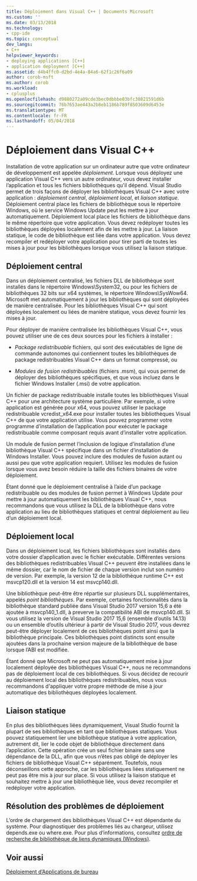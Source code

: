 ```yaml
---
title: Déploiement dans Visual C++ | Documents Microsoft
ms.custom: ''
ms.date: 03/13/2018
ms.technology:
- cpp-ide
ms.topic: conceptual
dev_langs:
- C++
helpviewer_keywords:
- deploying applications [C++]
- application deployment [C++]
ms.assetid: d4b4ffc0-d2bd-4e4a-84a6-62f1c26f6a09
author: corob-msft
ms.author: corob
ms.workload:
- cplusplus
ms.openlocfilehash: d9880272a09cde3bec0dbbbe03bfc30821591d6b
ms.sourcegitcommit: 76b7653ae443a2b8eb1186b789f8503609d6453e
ms.translationtype: MT
ms.contentlocale: fr-FR
ms.lasthandoff: 05/04/2018
---
```

# <a name="deployment-in-visual-c"></a>Déploiement dans Visual C++

Installation de votre application sur un ordinateur autre que votre ordinateur de développement est appelée *déploiement*. Lorsque vous déployez une application Visual C++ vers un autre ordinateur, vous devez installer l’application et tous les fichiers bibliothèques qu'il dépend. Visual Studio permet de trois façons de déployer les bibliothèques Visual C++ avec votre application : *déploiement central*, *déploiement local*, et *liaison statique*. Déploiement central place les fichiers de bibliothèque sous le répertoire Windows, où le service Windows Update peut les mettre à jour automatiquement. Déploiement local place les fichiers de bibliothèque dans le même répertoire que votre application. Vous devez redéployer toutes les bibliothèques déployées localement afin de les mettre à jour. La liaison statique, le code de bibliothèque est liée dans votre application. Vous devez recompiler et redéployer votre application pour tirer parti de toutes les mises à jour pour les bibliothèques lorsque vous utilisez la liaison statique.

## <a name="central-deployment"></a>Déploiement central

Dans un déploiement centralisé, les fichiers DLL de bibliothèque sont installés dans le répertoire Windows\System32, ou pour les fichiers de bibliothèques 32 bits sur x64 systèmes, le répertoire Windows\SysWow64. Microsoft met automatiquement à jour les bibliothèques qui sont déployées de manière centralisée. Pour les bibliothèques Visual C++ qui sont déployées localement ou liées de manière statique, vous devez fournir les mises à jour.

Pour déployer de manière centralisée les bibliothèques Visual C++, vous pouvez utiliser une de ces deux sources pour les fichiers à installer :

- *Package redistribuable* fichiers, qui sont des exécutables de ligne de commande autonomes qui contiennent toutes les bibliothèques de package redistribuables Visual C++ dans un format compressé, ou

- *Modules de fusion redistribuables* (fichiers .msm), qui vous permet de déployer des bibliothèques spécifiques, et que vous incluez dans le fichier Windows Installer (.msi) de votre application.

Un fichier de package redistribuable installe toutes les bibliothèques Visual C++ pour une architecture système particulière. Par exemple, si votre application est générée pour x64, vous pouvez utiliser le package redistribuable vcredist_x64.exe pour installer toutes les bibliothèques Visual C++ de que votre application utilise. Vous pouvez programmer votre programme d’installation de l’application pour exécuter le package redistribuable comme composant requis avant d’installer votre application.

Un module de fusion permet l’inclusion de logique d’installation d’une bibliothèque Visual C++ spécifique dans un fichier d’installation de Windows Installer. Vous pouvez inclure des modules de fusion autant ou aussi peu que votre application requiert. Utilisez les modules de fusion lorsque vous avez besoin réduire la taille des fichiers binaires de votre déploiement.

Étant donné que le déploiement centralisé à l’aide d’un package redistribuable ou des modules de fusion permet à Windows Update pour mettre à jour automatiquement les bibliothèques Visual C++, nous recommandons que vous utilisez la DLL de la bibliothèque dans votre application au lieu de bibliothèques statiques et central déploiement au lieu d’un déploiement local.

## <a name="local-deployment"></a>Déploiement local

Dans un déploiement local, les fichiers bibliothèques sont installés dans votre dossier d’application avec le fichier exécutable. Différentes versions des bibliothèques redistribuables Visual C++ peuvent être installées dans le même dossier, car le nom de fichier de chaque version inclut son numéro de version. Par exemple, la version 12 de la bibliothèque runtime C++ est msvcp120.dll et la version 14 est msvcp140.dll.

Une bibliothèque peut-être être répartie sur plusieurs DLL supplémentaires, appelés *point bibliothèques*. Par exemple, certaines fonctionnalités dans la bibliothèque standard publiée dans Visual Studio 2017 version 15,6 a été ajoutée à msvcp140_1.dll, à preverve la compatibilité ABI de msvcp140.dll. Si vous utilisez la version de Visual Studio 2017 15,6 (ensemble d’outils 14.13) ou un ensemble d’outils ultérieur à partir de Visual Studio 2017, vous devrez peut-être déployer localement de ces bibliothèques point ainsi que la bibliothèque principale. Ces bibliothèques point distincts sont ensuite ajoutées dans la prochaine version majeure de la bibliothèque de base lorsque l’ABI est modifiée.

Étant donné que Microsoft ne peut pas automatiquement mise à jour localement déployée des bibliothèques Visual C++, nous ne recommandons pas de déploiement local de ces bibliothèques. Si vous décidez de recourir au déploiement local des bibliothèques redistribuables, nous vous recommandons d'appliquer votre propre méthode de mise à jour automatique des bibliothèques déployées localement.

## <a name="static-linking"></a>Liaison statique

En plus des bibliothèques liées dynamiquement, Visual Studio fournit la plupart de ses bibliothèques en tant que bibliothèques statiques. Vous pouvez statiquement lier une bibliothèque statique à votre application, autrement dit, lier le code objet de bibliothèque directement dans l’application. Cette opération crée un seul fichier binaire sans une dépendance de la DLL, afin que vous n’êtes pas obligé de déployer les fichiers de bibliothèque Visual C++ séparément. Toutefois, nous déconseillons cette approche, car les bibliothèques liées statiquement ne peut pas être mis à jour sur place. Si vous utilisez la liaison statique et souhaitez mettre à jour une bibliothèque liée, vous devez recompiler et redéployer votre application.

## <a name="troubleshooting-deployment-issues"></a>Résolution des problèmes de déploiement

L’ordre de chargement des bibliothèques Visual C++ est dépendante du système. Pour diagnostiquer des problèmes liés au chargeur, utilisez depends.exe ou where.exe. Pour plus d’informations, consultez [ordre de recherche de bibliothèque de liens dynamiques (Windows)](http://msdn.microsoft.com/library/windows/desktop/ms682586.aspx).

## <a name="see-also"></a>Voir aussi

[Déploiement d’Applications de bureau](../ide/deploying-native-desktop-applications-visual-cpp.md)